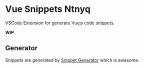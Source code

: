 # Vue Snippets Ntnyq

VSCode Extension for generate Vuejs code snippets.

__WIP__

## Generator

Snippets are generated by [Snippet Generator](https://snippet-generator.app/) which is awesome.

